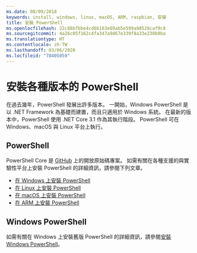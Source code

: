 ```yaml
---
ms.date: 08/09/2018
keywords: install, windows, linux, macOS, ARM, raspbian, 安裝
title: 安裝 PowerShell
ms.openlocfilehash: 22c88bfbbe4cd6b163e69ab5e599a98528caf9c8
ms.sourcegitcommit: 4a26c05f162c4fa347a9d67e339f8a33e230b9ba
ms.translationtype: HT
ms.contentlocale: zh-TW
ms.lasthandoff: 03/06/2020
ms.locfileid: "78405059"
---
```

# <a name="installing-various-versions-of-powershell"></a>安裝各種版本的 PowerShell

在過去幾年，PowerShell 發展出許多版本。 一開始，Windows PowerShell 是以 .NET Framework 為基礎而建置，而且只適用於 Windows 系統。 在最新的版本中，PowerShell 使用 .NET Core 3.1 作為其執行階段。 PowerShell 可在 Windows、macOS 與 Linux 平台上執行。

## <a name="powershell"></a>PowerShell

PowerShell Core 是 [GitHub](https://github.com/powershell/powershell) 上的開放原始碼專案。 如需有關在各種支援的與實驗性平台上安裝 PowerShell 的詳細資訊，請參閱下列文章。

- [在 Windows 上安裝 PowerShell](Installing-PowerShell-Core-on-Windows.md)
- [在 Linux 上安裝 PowerShell](Installing-PowerShell-Core-on-Linux.md)
- [在 macOS 上安裝 PowerShell](Installing-PowerShell-Core-on-macOS.md)
- [在 ARM 上安裝 PowerShell](PowerShell-Core-on-ARM.md)

## <a name="windows-powershell"></a>Windows PowerShell

如需有關在 Windows 上安裝舊版 PowerShell 的詳細資訊，請參閱[安裝 Windows PowerShell](installing-windows-powershell.md)。
